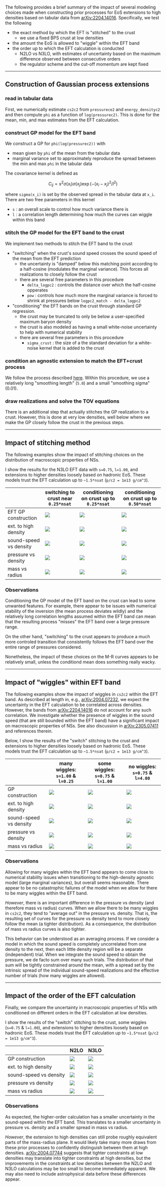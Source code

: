 The following provides a brief summary of the impact of several modeling choices made when constructing prior processes for EoS extensions to high densities based on tabular data from [arXiv:2204.14016](https://arxiv.org/abs/2204.14016).
Specifically, we test the following

  * the exact method by which the EFT is "stitched" to the crust
    - we use a fixed BPS crust at low densities
  * the amount the EoS is allowed to "wiggle" within the EFT band
  * the order up to which the EFT calculation is conducted
    - N2LO vs N3LO, with estimates of uncertainty based on the maximum difference observed between consecutive orders
    - the regulator scheme and the cut-off momentum are kept fixed
 
--------------------------------------------------

## Construction of Gaussian process extensions

### read in tabular data

First, we numerically estimate `cs2c2` from `pressurece2` and `energy_densityc2` and then compute `phi` as a function of `log(pressurec2)`.
This is done for the mean, min, and max estimates from the EFT calculation.

### construct GP model for the EFT band

We construct a GP for `phi(log(pressurec2))` with

  * mean given by `phi` of the mean from the tabular data
  * marginal variance set to approximately reproduce the spread between the min and max `phi` in the tabular data

The covariance kernel is defined as
```math
    C_{ij} = s^2 \sigma(x_i) \sigma(x_j) \exp(-(x_i - x_j)^2 / l^2)
```
where `sigma(x_i)` is set by the observed spread in the tabular data at `x_i`. There are two free parameters in this kernel

  * `s` : an overall scale to control how much variance there is
  * `l` : a correlation length determining how much the curves can wiggle within this band

### stitch the GP model for the EFT band to the crust

We implement two methods to stitch the EFT band to the crust

  * "switching" when the crust's sound speed crosses the sound speed of the mean from the EFT prediction
    - the uncertainty is "damped" below this matching point according to a half-cosine (modulates the marginal variance). This forces all realizations to closely follow the crust
    - there are several free parameters in this procedure
      * `delta_logpc2` : controls the distance over which the half-cosine opperates
      * `pow` : controls how much more the marginal variance is forced to shrink at pressures below `logpc2_match - delta_logpc2`
  * "conditioning" the EFT bands on the crust through standard GP regression.
    - the crust may be truncated to only be below a user-specified maximum baryon density
    - the crust is also modeled as having a small white-noise uncertainty to help with numerical stability
    - there are several free parameters in this procedure
      * `sigma_crust` : the size of a the standard deviation for a white-noise kernel that is added to the crust

### condition an agnostic extension to match the EFT+crust process

We follow the process described [here](https://github.com/reedessick/universality/blob/master/notes/fix-marginal.pdf).
Within this procedure, we use a relatively long "smoothing length" (`5.0`) and a small "smoothing sigma" (0.01).

### draw realizations and solve the TOV equations

There is an additional step that actually stitches the GP realization to a crust. However, this is done at very low densities, well below where we make the GP closely follow the crust in the previous steps.

--------------------------------------------------

## Impact of stitching method

The following examples show the impact of stitching choices on the distribution of macroscopic properties of NSs.

I show the results for the N3LO EFT data with `s=0.75`, `l=1.00`, and extensions to higher densities loosely based on hadronic EoS.
These models trust the EFT calculation up to `~1.5*nsat` (`p/c2 = 1e13 g/cm^3`).

|                      |switching to crust near `0.25*nsat`|conditioning on crust up to `0.25*nsat`|conditioning on crust up to `0.50*nsat`|
|----------------------|-----------------------------------|---------------------------------------|---------------------------------------|
|EFT GP construction   |<img src="2023-06-09-EMN450_N3LO_MBPT3_beta_equilibrium_eft_bands/EMN450_N3LO_MBPT3_beta_equilibrium_eft_bands_00d75_001d000_switch_maxpc2-1e13.png">|<img src="2023-06-09-EMN450_N3LO_MBPT3_beta_equilibrium_eft_bands/EMN450_N3LO_MBPT3_beta_equilibrium_eft_bands_00d75_001d000_trunc+cond_maxpc2-1e13.png">|<img src="2023-06-09-EMN450_N3LO_MBPT3_beta_equilibrium_eft_bands/EMN450_N3LO_MBPT3_beta_equilibrium_eft_bands_00d75_001d000_cond_maxpc2-1e13.png">|
|ext. to high density  |<img src="2023-06-09-EMN450_N3LO_MBPT3_beta_equilibrium_eft_bands/EMN450_N3LO_MBPT3_beta_equilibrium_eft_bands_00d75_001d000_switch_maxpc2-1e13_hadagn_05d000_00d010/gpr-fix-marginal_EMN450_N3LO_MBPT3_beta_equilibrium_eft_bands_00d75_001d000_switch_maxpc2-1e13_hadagn_05d000_00d010.png">|<img src="2023-06-09-EMN450_N3LO_MBPT3_beta_equilibrium_eft_bands/EMN450_N3LO_MBPT3_beta_equilibrium_eft_bands_00d75_001d000_trunc+cond_maxpc2-1e13_hadagn_05d000_00d010/gpr-fix-marginal_EMN450_N3LO_MBPT3_beta_equilibrium_eft_bands_00d75_001d000_trunc+cond_maxpc2-1e13_hadagn_05d000_00d010.png">|<img src="2023-06-09-EMN450_N3LO_MBPT3_beta_equilibrium_eft_bands/EMN450_N3LO_MBPT3_beta_equilibrium_eft_bands_00d75_001d000_cond_maxpc2-1e13_hadagn_05d000_00d010/gpr-fix-marginal_EMN450_N3LO_MBPT3_beta_equilibrium_eft_bands_00d75_001d000_cond_maxpc2-1e13_hadagn_05d000_00d010.png">|
|sound-speed vs density|<img src="2023-06-09-EMN450_N3LO_MBPT3_beta_equilibrium_eft_bands/EMN450_N3LO_MBPT3_beta_equilibrium_eft_bands_00d75_001d000_switch_maxpc2-1e13_hadagn_05d000_00d010/plot-eos_cs2c2-EMN450_N3LO_MBPT3_beta_equilibrium_eft_bands_00d75_001d000_switch_maxpc2-1e13_hadagn_05d000_00d010.png">|<img src="2023-06-09-EMN450_N3LO_MBPT3_beta_equilibrium_eft_bands/EMN450_N3LO_MBPT3_beta_equilibrium_eft_bands_00d75_001d000_trunc+cond_maxpc2-1e13_hadagn_05d000_00d010/plot-eos_cs2c2-EMN450_N3LO_MBPT3_beta_equilibrium_eft_bands_00d75_001d000_trunc+cond_maxpc2-1e13_hadagn_05d000_00d010.png">|<img src="2023-06-09-EMN450_N3LO_MBPT3_beta_equilibrium_eft_bands/EMN450_N3LO_MBPT3_beta_equilibrium_eft_bands_00d75_001d000_cond_maxpc2-1e13_hadagn_05d000_00d010/plot-eos_cs2c2-EMN450_N3LO_MBPT3_beta_equilibrium_eft_bands_00d75_001d000_cond_maxpc2-1e13_hadagn_05d000_00d010.png">|
|pressure vs density   |<img src="2023-06-09-EMN450_N3LO_MBPT3_beta_equilibrium_eft_bands/EMN450_N3LO_MBPT3_beta_equilibrium_eft_bands_00d75_001d000_switch_maxpc2-1e13_hadagn_05d000_00d010/plot-eos_pc2-EMN450_N3LO_MBPT3_beta_equilibrium_eft_bands_00d75_001d000_switch_maxpc2-1e13_hadagn_05d000_00d010.png">|<img src="2023-06-09-EMN450_N3LO_MBPT3_beta_equilibrium_eft_bands/EMN450_N3LO_MBPT3_beta_equilibrium_eft_bands_00d75_001d000_trunc+cond_maxpc2-1e13_hadagn_05d000_00d010/plot-eos_pc2-EMN450_N3LO_MBPT3_beta_equilibrium_eft_bands_00d75_001d000_trunc+cond_maxpc2-1e13_hadagn_05d000_00d010.png">|<img src="2023-06-09-EMN450_N3LO_MBPT3_beta_equilibrium_eft_bands/EMN450_N3LO_MBPT3_beta_equilibrium_eft_bands_00d75_001d000_cond_maxpc2-1e13_hadagn_05d000_00d010/plot-eos_pc2-EMN450_N3LO_MBPT3_beta_equilibrium_eft_bands_00d75_001d000_cond_maxpc2-1e13_hadagn_05d000_00d010.png">|
|mass vs radius        |<img src="2023-06-09-EMN450_N3LO_MBPT3_beta_equilibrium_eft_bands/EMN450_N3LO_MBPT3_beta_equilibrium_eft_bands_00d75_001d000_switch_maxpc2-1e13_hadagn_05d000_00d010/plot-eos_M-R-EMN450_N3LO_MBPT3_beta_equilibrium_eft_bands_00d75_001d000_switch_maxpc2-1e13_hadagn_05d000_00d010.png">|<img src="2023-06-09-EMN450_N3LO_MBPT3_beta_equilibrium_eft_bands/EMN450_N3LO_MBPT3_beta_equilibrium_eft_bands_00d75_001d000_trunc+cond_maxpc2-1e13_hadagn_05d000_00d010/plot-eos_M-R-EMN450_N3LO_MBPT3_beta_equilibrium_eft_bands_00d75_001d000_trunc+cond_maxpc2-1e13_hadagn_05d000_00d010.png">|<img src="2023-06-09-EMN450_N3LO_MBPT3_beta_equilibrium_eft_bands/EMN450_N3LO_MBPT3_beta_equilibrium_eft_bands_00d75_001d000_cond_maxpc2-1e13_hadagn_05d000_00d010/plot-eos_M-R-EMN450_N3LO_MBPT3_beta_equilibrium_eft_bands_00d75_001d000_cond_maxpc2-1e13_hadagn_05d000_00d010.png">|

### Observations

Conditioning the GP model of the EFT band on the crust can lead to some unwanted features. For example, there appear to be issues with numerical stability of the inversion (the mean process deviates wildly) and the relatively long correlation lengths assumed within the EFT band can mean that the resulting process "misses" the EFT band over a large pressure range.

On the other hand, "switching" to the crust appears to produce a much more controled transition that consistently follows the EFT band over the entire range of pressures considered.

Nonetheless, the impact of these choices on the M-R curves appears to be relatively small, unless the conditiond mean does something really wacky.

--------------------------------------------------

## Impact of "wiggles" within EFT band

The following examples show the impact of wiggles in `cs2c2` within the EFT band. As described at length in, e.g., [arXiv:2004.07232](https://arxiv.org/abs/2004.07232), we expect the uncertainty in the EFT calculation to be correlated across densities. However, the bands from [arXiv:2204.14016](https://arxiv.org/abs/2204.14016) do not account for any such correlation. We investigate whether the presence of wiggles in the sound speed (that are still bounded within the EFT band) have a significant impact on macroscopic properties of NSs. See also discussion in [arXiv:2305.07411](https://arxiv.org/abs/2305.07411) and references therein.

Below, I show the results of the "switch" stitching to the crust and extensions to higher densities loosely based on hadronic EoS.
These models trust the EFT calculation up to `~1.5*nsat` (`p/c2 = 1e13 g/cm^3`).

|                      |many wiggles: `s=1.00` & `l=0.25`|some wiggles: `s=0.75` & `l=1.00`|no wiggles: `s=0.75` & `l=4.00`|
|----------------------|---------------------------------|---------------------------------|-------------------------------|
|GP construction       |<img src="2023-06-09-EMN450_N3LO_MBPT3_beta_equilibrium_eft_bands/EMN450_N3LO_MBPT3_beta_equilibrium_eft_bands_01d00_000d250_switch_maxpc2-1e13.png">|<img src="2023-06-09-EMN450_N3LO_MBPT3_beta_equilibrium_eft_bands/EMN450_N3LO_MBPT3_beta_equilibrium_eft_bands_00d75_001d000_switch_maxpc2-1e13.png">|<img src="2023-06-09-EMN450_N3LO_MBPT3_beta_equilibrium_eft_bands/EMN450_N3LO_MBPT3_beta_equilibrium_eft_bands_00d75_001d000_switch_maxpc2-1e13.png">|<img src="2023-06-09-EMN450_N3LO_MBPT3_beta_equilibrium_eft_bands/EMN450_N3LO_MBPT3_beta_equilibrium_eft_bands_00d75_001d000_cond_maxpc2-1e13.png">|<img src="2023-06-09-EMN450_N3LO_MBPT3_beta_equilibrium_eft_bands/EMN450_N3LO_MBPT3_beta_equilibrium_eft_bands_00d75_004d000_switch_maxpc2-1e13.png">|
|ext. to high density  |<img src="2023-06-09-EMN450_N3LO_MBPT3_beta_equilibrium_eft_bands/EMN450_N3LO_MBPT3_beta_equilibrium_eft_bands_01d00_000d250_switch_maxpc2-1e13_hadagn_05d000_00d010/gpr-fix-marginal_EMN450_N3LO_MBPT3_beta_equilibrium_eft_bands_01d00_000d250_switch_maxpc2-1e13_hadagn_05d000_00d010.png">|<img src="2023-06-09-EMN450_N3LO_MBPT3_beta_equilibrium_eft_bands/EMN450_N3LO_MBPT3_beta_equilibrium_eft_bands_00d75_001d000_switch_maxpc2-1e13_hadagn_05d000_00d010/gpr-fix-marginal_EMN450_N3LO_MBPT3_beta_equilibrium_eft_bands_00d75_001d000_switch_maxpc2-1e13_hadagn_05d000_00d010.png">|<img src="2023-06-09-EMN450_N3LO_MBPT3_beta_equilibrium_eft_bands/EMN450_N3LO_MBPT3_beta_equilibrium_eft_bands_00d75_004d000_switch_maxpc2-1e13_hadagn_05d000_00d010/gpr-fix-marginal_EMN450_N3LO_MBPT3_beta_equilibrium_eft_bands_00d75_004d000_switch_maxpc2-1e13_hadagn_05d000_00d010.png">|
|sound-speed vs density|<img src="2023-06-09-EMN450_N3LO_MBPT3_beta_equilibrium_eft_bands/EMN450_N3LO_MBPT3_beta_equilibrium_eft_bands_01d00_000d250_switch_maxpc2-1e13_hadagn_05d000_00d010/plot-eos_cs2c2-EMN450_N3LO_MBPT3_beta_equilibrium_eft_bands_01d00_000d250_switch_maxpc2-1e13_hadagn_05d000_00d010.png">|<img src="2023-06-09-EMN450_N3LO_MBPT3_beta_equilibrium_eft_bands/EMN450_N3LO_MBPT3_beta_equilibrium_eft_bands_00d75_001d000_switch_maxpc2-1e13_hadagn_05d000_00d010/plot-eos_cs2c2-EMN450_N3LO_MBPT3_beta_equilibrium_eft_bands_00d75_001d000_switch_maxpc2-1e13_hadagn_05d000_00d010.png">|<img src="2023-06-09-EMN450_N3LO_MBPT3_beta_equilibrium_eft_bands/EMN450_N3LO_MBPT3_beta_equilibrium_eft_bands_00d75_004d000_switch_maxpc2-1e13_hadagn_05d000_00d010/plot-eos_cs2c2-EMN450_N3LO_MBPT3_beta_equilibrium_eft_bands_00d75_004d000_switch_maxpc2-1e13_hadagn_05d000_00d010.png">|
|pressure vs density   |<img src="2023-06-09-EMN450_N3LO_MBPT3_beta_equilibrium_eft_bands/EMN450_N3LO_MBPT3_beta_equilibrium_eft_bands_01d00_000d250_switch_maxpc2-1e13_hadagn_05d000_00d010/plot-eos_pc2-EMN450_N3LO_MBPT3_beta_equilibrium_eft_bands_01d00_000d250_switch_maxpc2-1e13_hadagn_05d000_00d010.png">|<img src="2023-06-09-EMN450_N3LO_MBPT3_beta_equilibrium_eft_bands/EMN450_N3LO_MBPT3_beta_equilibrium_eft_bands_00d75_001d000_switch_maxpc2-1e13_hadagn_05d000_00d010/plot-eos_pc2-EMN450_N3LO_MBPT3_beta_equilibrium_eft_bands_00d75_001d000_switch_maxpc2-1e13_hadagn_05d000_00d010.png">|<img src="2023-06-09-EMN450_N3LO_MBPT3_beta_equilibrium_eft_bands/EMN450_N3LO_MBPT3_beta_equilibrium_eft_bands_00d75_004d000_switch_maxpc2-1e13_hadagn_05d000_00d010/plot-eos_pc2-EMN450_N3LO_MBPT3_beta_equilibrium_eft_bands_00d75_004d000_switch_maxpc2-1e13_hadagn_05d000_00d010.png">|
|mass vs radius        |<img src="2023-06-09-EMN450_N3LO_MBPT3_beta_equilibrium_eft_bands/EMN450_N3LO_MBPT3_beta_equilibrium_eft_bands_01d00_000d250_switch_maxpc2-1e13_hadagn_05d000_00d010/plot-eos_M-R-EMN450_N3LO_MBPT3_beta_equilibrium_eft_bands_01d00_000d250_switch_maxpc2-1e13_hadagn_05d000_00d010.png">|<img src="2023-06-09-EMN450_N3LO_MBPT3_beta_equilibrium_eft_bands/EMN450_N3LO_MBPT3_beta_equilibrium_eft_bands_00d75_001d000_switch_maxpc2-1e13_hadagn_05d000_00d010/plot-eos_M-R-EMN450_N3LO_MBPT3_beta_equilibrium_eft_bands_00d75_001d000_switch_maxpc2-1e13_hadagn_05d000_00d010.png">|<img src="2023-06-09-EMN450_N3LO_MBPT3_beta_equilibrium_eft_bands/EMN450_N3LO_MBPT3_beta_equilibrium_eft_bands_00d75_004d000_switch_maxpc2-1e13_hadagn_05d000_00d010/plot-eos_M-R-EMN450_N3LO_MBPT3_beta_equilibrium_eft_bands_00d75_004d000_switch_maxpc2-1e13_hadagn_05d000_00d010.png">|

### Observations

Allowing for many wiggles within the EFT band appears to come close to numerical stability issues when transitioning to the high-density agnostic model (large marginal variances), but overall seems reasonable. There appear to be no catastrophic failures of the model when we allow for there to be many wiggles within the EFT band.

*However*, there is an important difference in the pressure vs density (and therefore mass vs radius) curves. When we allow there to be many wiggles in `cs2c2`, they tend to "average out" in the pressure vs. density. That is, the resulting set of curves for the pressure vs density tend to more closely follow the mean (a tighter distribution). As a consequence, the distribution of mass vs radius curves is also tighter.

This behavior can be understood as an averaging process. If we consider a model in which the sound speed is completely uncorrelated from one density to the next, then each little density region will be a separate (independent) trial. When we integrate the sound speed to obtain the pressure, we de facto sum over many such trials. The distribution of that sum will be tightly constrained around the mean, with a spread set by the intrinsic spread of the individual sound-speed realizations and the effective number of trials (how many wiggles are allowed).

--------------------------------------------------

## Impact of the order of the EFT calculation

Finally, we compare the uncertainty in macroscopic properties of NSs with conditioned on different orders in the EFT calculation at low densities.

I show the results of the "switch" stitching to the crust, some wiggles (`s=0.75` & `l=1.00`), and extensions to higher densities loosely based on hadronic EoS.
These models trust the EFT calculation up to `~1.5*nsat` (`p/c2 = 1e13 g/cm^3`).

|                      |N2LO|N3LO|
|----------------------|----|----|
|GP construction       |<img src="2023-06-09-EMN450_N2LO_MBPT3_beta_equilibrium_eft_bands/EMN450_N2LO_MBPT3_beta_equilibrium_eft_bands_00d75_001d000_switch_maxpc2-1e13.png">|<img src="2023-06-09-EMN450_N3LO_MBPT3_beta_equilibrium_eft_bands/EMN450_N3LO_MBPT3_beta_equilibrium_eft_bands_00d75_001d000_switch_maxpc2-1e13.png">|
|ext. to high density  |<img src="2023-06-09-EMN450_N2LO_MBPT3_beta_equilibrium_eft_bands/EMN450_N2LO_MBPT3_beta_equilibrium_eft_bands_00d75_001d000_switch_maxpc2-1e13_hadagn_05d000_00d010/gpr-fix-marginal_EMN450_N2LO_MBPT3_beta_equilibrium_eft_bands_00d75_001d000_switch_maxpc2-1e13_hadagn_05d000_00d010.png">|<img src="2023-06-09-EMN450_N3LO_MBPT3_beta_equilibrium_eft_bands/EMN450_N3LO_MBPT3_beta_equilibrium_eft_bands_00d75_001d000_switch_maxpc2-1e13_hadagn_05d000_00d010/gpr-fix-marginal_EMN450_N3LO_MBPT3_beta_equilibrium_eft_bands_00d75_001d000_switch_maxpc2-1e13_hadagn_05d000_00d010.png">|
|sound-speed vs density|<img src="2023-06-09-EMN450_N2LO_MBPT3_beta_equilibrium_eft_bands/EMN450_N2LO_MBPT3_beta_equilibrium_eft_bands_00d75_001d000_switch_maxpc2-1e13_hadagn_05d000_00d010/plot-eos_cs2c2-EMN450_N2LO_MBPT3_beta_equilibrium_eft_bands_00d75_001d000_switch_maxpc2-1e13_hadagn_05d000_00d010.png">|<img src="2023-06-09-EMN450_N3LO_MBPT3_beta_equilibrium_eft_bands/EMN450_N3LO_MBPT3_beta_equilibrium_eft_bands_00d75_001d000_switch_maxpc2-1e13_hadagn_05d000_00d010/plot-eos_cs2c2-EMN450_N3LO_MBPT3_beta_equilibrium_eft_bands_00d75_001d000_switch_maxpc2-1e13_hadagn_05d000_00d010.png">|
|pressure vs density   |<img src="2023-06-09-EMN450_N2LO_MBPT3_beta_equilibrium_eft_bands/EMN450_N2LO_MBPT3_beta_equilibrium_eft_bands_00d75_001d000_switch_maxpc2-1e13_hadagn_05d000_00d010/plot-eos_pc2-EMN450_N2LO_MBPT3_beta_equilibrium_eft_bands_00d75_001d000_switch_maxpc2-1e13_hadagn_05d000_00d010.png">|<img src="2023-06-09-EMN450_N3LO_MBPT3_beta_equilibrium_eft_bands/EMN450_N3LO_MBPT3_beta_equilibrium_eft_bands_00d75_001d000_switch_maxpc2-1e13_hadagn_05d000_00d010/plot-eos_pc2-EMN450_N3LO_MBPT3_beta_equilibrium_eft_bands_00d75_001d000_switch_maxpc2-1e13_hadagn_05d000_00d010.png">|
|mass vs radius        |<img src="2023-06-09-EMN450_N2LO_MBPT3_beta_equilibrium_eft_bands/EMN450_N2LO_MBPT3_beta_equilibrium_eft_bands_00d75_001d000_switch_maxpc2-1e13_hadagn_05d000_00d010/plot-eos_M-R-EMN450_N2LO_MBPT3_beta_equilibrium_eft_bands_00d75_001d000_switch_maxpc2-1e13_hadagn_05d000_00d010.png">|<img src="2023-06-09-EMN450_N3LO_MBPT3_beta_equilibrium_eft_bands/EMN450_N3LO_MBPT3_beta_equilibrium_eft_bands_00d75_001d000_switch_maxpc2-1e13_hadagn_05d000_00d010/plot-eos_M-R-EMN450_N3LO_MBPT3_beta_equilibrium_eft_bands_00d75_001d000_switch_maxpc2-1e13_hadagn_05d000_00d010.png">|

### Observations

As expected, the higher-order calculation has a smaller uncertainty in the sound-speed within the EFT band. This translates to a smaller uncertainty in pressure vs. density and a smaller spread in mass vs radius.

*However*, the extension to high densities can still probe roughly equivalent parts of the mass-radius plane. It would likely take many more draws from these prior processes to confidently distinguish between them at high densities. [arXiv:2004.07744](https://arxiv.org/abs/2004.07744) suggests that tighter constraints at low densities may translate into tighter constraints at high densities, but the improvements in the constraints at low densities between the N2LO and N3LO calculations may be too small to become immediately apparent. We may also need to include astrophysical data before these differences appear.
